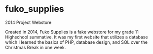 # fuko_supplies
2014 Project Webstore
<p>Created in 2014, Fuko Supplies is a fake webstore for my grade 11 Highschool summative. It was my first website that utilizes a database which I learned the basics of PHP, database design, and SQL over the Christmas Break in one week.</p>
